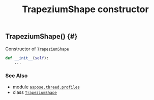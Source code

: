 ﻿---
title: TrapeziumShape constructor
second_title: Aspose.3D for Python via .NET API References
description: 
type: docs
weight: 10
url: /python-net/aspose.threed.profiles/trapeziumshape/__init__/
is_root: false
---

## TrapeziumShape() {#}

Constructor of [`TrapeziumShape`](/3d/python-net/aspose.threed.profiles/trapeziumshape)



```python
def __init__(self):
    ...
```





### See Also
* module [`aspose.threed.profiles`](../../)
* class [`TrapeziumShape`](/3d/python-net/aspose.threed.profiles/trapeziumshape)
